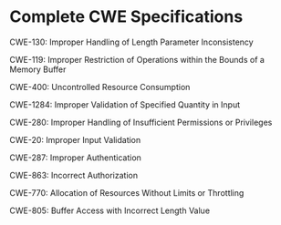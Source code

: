 

# Complete CWE Specifications

CWE-130: Improper Handling of Length Parameter Inconsistency

CWE-119: Improper Restriction of Operations within the Bounds of a Memory Buffer

CWE-400: Uncontrolled Resource Consumption

CWE-1284: Improper Validation of Specified Quantity in Input

CWE-280: Improper Handling of Insufficient Permissions or Privileges 

CWE-20: Improper Input Validation

CWE-287: Improper Authentication

CWE-863: Incorrect Authorization

CWE-770: Allocation of Resources Without Limits or Throttling

CWE-805: Buffer Access with Incorrect Length Value